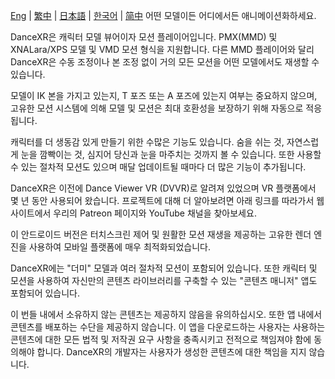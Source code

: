 [Eng](/dancexr/listing/googleplay) | [繁中](/tw/dancexr/listing/googleplay) | [日本語](/jp/dancexr/listing/googleplay) | [한국어](/kr/dancexr/listing/googleplay) | [简中](/zh/dancexr/listing/googleplay)
어떤 모델이든 어디에서든 애니메이션화하세요.

DanceXR은 캐릭터 모델 뷰어이자 모션 플레이어입니다. PMX(MMD) 및 XNALara/XPS 모델 및 VMD 모션 형식을 지원합니다. 다른 MMD 플레이어와 달리 DanceXR은 수동 조정이나 본 조정 없이 거의 모든 모션을 어떤 모델에서도 재생할 수 있습니다.

모델이 IK 본을 가지고 있는지, T 포즈 또는 A 포즈에 있는지 여부는 중요하지 않으며, 고유한 모션 시스템에 의해 모델 및 모션은 최대 호환성을 보장하기 위해 자동으로 적응됩니다.

캐릭터를 더 생동감 있게 만들기 위한 수많은 기능도 있습니다. 숨을 쉬는 것, 자연스럽게 눈을 깜빡이는 것, 심지어 당신과 눈을 마주치는 것까지 볼 수 있습니다. 또한 사용할 수 있는 절차적 모션도 있으며 매달 업데이트될 때마다 더 많은 기능이 추가됩니다.

DanceXR은 이전에 Dance Viewer VR (DVVR)로 알려져 있었으며 VR 플랫폼에서 몇 년 동안 사용되어 왔습니다. 프로젝트에 대해 더 알아보려면 아래 링크를 따라가서 웹사이트에서 우리의 Patreon 페이지와 YouTube 채널을 찾아보세요.

이 안드로이드 버전은 터치스크린 제어 및 원활한 모션 재생을 제공하는 고유한 렌더 엔진을 사용하여 모바일 플랫폼에 매우 최적화되었습니다.

DanceXR에는 "더미" 모델과 여러 절차적 모션이 포함되어 있습니다. 또한 캐릭터 및 모션을 사용하여 자신만의 콘텐츠 라이브러리를 구축할 수 있는 "콘텐츠 매니저" 앱도 포함되어 있습니다.

이 번들 내에서 소유하지 않는 콘텐츠는 제공하지 않음을 유의하십시오. 또한 앱 내에서 콘텐츠를 배포하는 수단을 제공하지 않습니다. 이 앱을 다운로드하는 사용자는 사용하는 콘텐츠에 대한 모든 법적 및 저작권 요구 사항을 충족시키고 전적으로 책임져야 함에 동의해야 합니다. DanceXR의 개발자는 사용자가 생성한 콘텐츠에 대한 책임을 지지 않습니다.